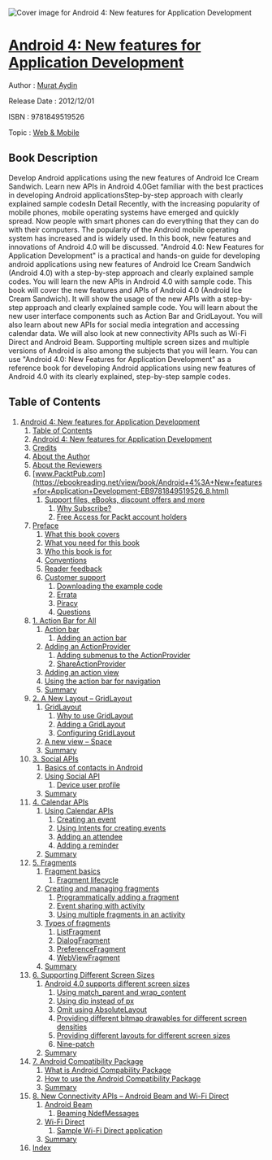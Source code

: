 ![Cover image for Android 4: New features for Application Development](https://imgdetail.ebookreading.net/cover/cover/web_mobile/EB9781849519526.jpg)

[Android 4: New features for Application Development](https://ebookreading.net/view/book/Android+4%3A+New+features+for+Application+Development-EB9781849519526_1.html "Android 4: New features for Application Development")
====================================================================================================================

Author : [Murat Aydin](https://ebookreading.net/search/author/Murat+Aydin)

Release Date : 2012/12/01

ISBN : 9781849519526

Topic : [Web & Mobile](https://ebookreading.net/search/category/web-mobile)

Book Description
-----------------

Develop Android applications using the new features of Android Ice Cream Sandwich.
Learn new APIs in Android 4.0Get familiar with the best practices in developing Android applicationsStep-by-step approach with clearly explained sample codesIn Detail
Recently, with the increasing popularity of mobile phones, mobile operating systems have emerged and quickly spread. Now people with smart phones can do everything that they can do with their computers. The popularity of the Android mobile operating system has increased and is widely used. In this book, new features and innovations of Android 4.0 will be discussed.
"Android 4.0: New Features for Application Development" is a practical and hands-on guide for developing android applications using new features of Android Ice Cream Sandwich (Android 4.0) with a step-by-step approach and clearly explained sample codes. You will learn the new APIs in Android 4.0 with sample code.
This book will cover the new features and APIs of Android 4.0 (Android Ice Cream Sandwich). It will show the usage of the new APIs with a step-by-step approach and clearly explained sample code.
You will learn about the new user interface components such as Action Bar and GridLayout. You will also learn about new APIs for social media integration and accessing calendar data. We will also look at new connectivity APIs such as Wi-Fi Direct and Android Beam. Supporting multiple screen sizes and multiple versions of Android is also among the subjects that you will learn.
You can use "Android 4.0: New Features for Application Development" as a reference book for developing Android applications using new features of Android 4.0 with its clearly explained, step-by-step sample codes.
              
Table of Contents
-----------------

1. [Android 4: New features for Application Development](https://ebookreading.net/view/book/Android+4%3A+New+features+for+Application+Development-EB9781849519526_3.html)
    1. [Table of Contents](https://ebookreading.net/view/book/Android+4%3A+New+features+for+Application+Development-EB9781849519526_2.html)
    1. [Android 4: New features for Application Development](https://ebookreading.net/view/book/Android+4%3A+New+features+for+Application+Development-EB9781849519526_4.html)
    1. [Credits](https://ebookreading.net/view/book/Android+4%3A+New+features+for+Application+Development-EB9781849519526_5.html)
    1. [About the Author](https://ebookreading.net/view/book/Android+4%3A+New+features+for+Application+Development-EB9781849519526_6.html)
    1. [About the Reviewers](https://ebookreading.net/view/book/Android+4%3A+New+features+for+Application+Development-EB9781849519526_7.html)
    1. [www.PacktPub.com](https://ebookreading.net/view/book/Android+4%3A+New+features+for+Application+Development-EB9781849519526_8.html)
        1. [Support files, eBooks, discount offers and more](https://ebookreading.net/view/book/Android+4%3A+New+features+for+Application+Development-EB9781849519526_8.html#ch00lvl3sec01)
            1. [Why Subscribe?](https://ebookreading.net/view/book/Android+4%3A+New+features+for+Application+Development-EB9781849519526_8.html#ch00lvl4sec01)
            1. [Free Access for Packt account holders](https://ebookreading.net/view/book/Android+4%3A+New+features+for+Application+Development-EB9781849519526_8.html#ch00lvl4sec02)
    1. [Preface](https://ebookreading.net/view/book/Android+4%3A+New+features+for+Application+Development-EB9781849519526_9.html)
        1. [What this book covers](https://ebookreading.net/view/book/Android+4%3A+New+features+for+Application+Development-EB9781849519526_9.html#ch00lvl1sec02)
        1. [What you need for this book](https://ebookreading.net/view/book/Android+4%3A+New+features+for+Application+Development-EB9781849519526_10.html)
        1. [Who this book is for](https://ebookreading.net/view/book/Android+4%3A+New+features+for+Application+Development-EB9781849519526_11.html)
        1. [Conventions](https://ebookreading.net/view/book/Android+4%3A+New+features+for+Application+Development-EB9781849519526_12.html)
        1. [Reader feedback](https://ebookreading.net/view/book/Android+4%3A+New+features+for+Application+Development-EB9781849519526_13.html)
        1. [Customer support](https://ebookreading.net/view/book/Android+4%3A+New+features+for+Application+Development-EB9781849519526_14.html)
            1. [Downloading the example code](https://ebookreading.net/view/book/Android+4%3A+New+features+for+Application+Development-EB9781849519526_14.html#ch00lvl2sec02)
            1. [Errata](https://ebookreading.net/view/book/Android+4%3A+New+features+for+Application+Development-EB9781849519526_14.html#ch00lvl2sec03)
            1. [Piracy](https://ebookreading.net/view/book/Android+4%3A+New+features+for+Application+Development-EB9781849519526_14.html#ch00lvl2sec04)
            1. [Questions](https://ebookreading.net/view/book/Android+4%3A+New+features+for+Application+Development-EB9781849519526_14.html#ch00lvl2sec05)
    1. [1. Action Bar for All](https://ebookreading.net/view/book/Android+4%3A+New+features+for+Application+Development-EB9781849519526_15.html)
        1. [Action bar](https://ebookreading.net/view/book/Android+4%3A+New+features+for+Application+Development-EB9781849519526_15.html#ch01lvl1sec08)
            1. [Adding an action bar](https://ebookreading.net/view/book/Android+4%3A+New+features+for+Application+Development-EB9781849519526_15.html#ch01lvl2sec06)
        1. [Adding an ActionProvider](https://ebookreading.net/view/book/Android+4%3A+New+features+for+Application+Development-EB9781849519526_16.html)
            1. [Adding submenus to the ActionProvider](https://ebookreading.net/view/book/Android+4%3A+New+features+for+Application+Development-EB9781849519526_16.html#ch01lvl2sec07)
            1. [ShareActionProvider](https://ebookreading.net/view/book/Android+4%3A+New+features+for+Application+Development-EB9781849519526_16.html#ch01lvl2sec08)
        1. [Adding an action view](https://ebookreading.net/view/book/Android+4%3A+New+features+for+Application+Development-EB9781849519526_17.html)
        1. [Using the action bar for navigation](https://ebookreading.net/view/book/Android+4%3A+New+features+for+Application+Development-EB9781849519526_18.html)
        1. [Summary](https://ebookreading.net/view/book/Android+4%3A+New+features+for+Application+Development-EB9781849519526_19.html)
    1. [2. A New Layout – GridLayout](https://ebookreading.net/view/book/Android+4%3A+New+features+for+Application+Development-EB9781849519526_20.html)
        1. [GridLayout](https://ebookreading.net/view/book/Android+4%3A+New+features+for+Application+Development-EB9781849519526_20.html#ch02lvl1sec13)
            1. [Why to use GridLayout](https://ebookreading.net/view/book/Android+4%3A+New+features+for+Application+Development-EB9781849519526_20.html#ch02lvl2sec09)
            1. [Adding a GridLayout](https://ebookreading.net/view/book/Android+4%3A+New+features+for+Application+Development-EB9781849519526_20.html#ch02lvl2sec10)
            1. [Configuring GridLayout](https://ebookreading.net/view/book/Android+4%3A+New+features+for+Application+Development-EB9781849519526_20.html#ch02lvl2sec11)
        1. [A new view – Space](https://ebookreading.net/view/book/Android+4%3A+New+features+for+Application+Development-EB9781849519526_21.html)
        1. [Summary](https://ebookreading.net/view/book/Android+4%3A+New+features+for+Application+Development-EB9781849519526_22.html)
    1. [3. Social APIs](https://ebookreading.net/view/book/Android+4%3A+New+features+for+Application+Development-EB9781849519526_23.html)
        1. [Basics of contacts in Android](https://ebookreading.net/view/book/Android+4%3A+New+features+for+Application+Development-EB9781849519526_23.html#ch03lvl1sec16)
        1. [Using Social API](https://ebookreading.net/view/book/Android+4%3A+New+features+for+Application+Development-EB9781849519526_24.html)
            1. [Device user profile](https://ebookreading.net/view/book/Android+4%3A+New+features+for+Application+Development-EB9781849519526_24.html#ch03lvl2sec12)
        1. [Summary](https://ebookreading.net/view/book/Android+4%3A+New+features+for+Application+Development-EB9781849519526_25.html)
    1. [4. Calendar APIs](https://ebookreading.net/view/book/Android+4%3A+New+features+for+Application+Development-EB9781849519526_26.html)
        1. [Using Calendar APIs](https://ebookreading.net/view/book/Android+4%3A+New+features+for+Application+Development-EB9781849519526_26.html#ch04lvl1sec19)
            1. [Creating an event](https://ebookreading.net/view/book/Android+4%3A+New+features+for+Application+Development-EB9781849519526_26.html#ch04lvl2sec13)
            1. [Using Intents for creating events](https://ebookreading.net/view/book/Android+4%3A+New+features+for+Application+Development-EB9781849519526_26.html#ch04lvl2sec14)
            1. [Adding an attendee](https://ebookreading.net/view/book/Android+4%3A+New+features+for+Application+Development-EB9781849519526_26.html#ch04lvl2sec15)
            1. [Adding a reminder](https://ebookreading.net/view/book/Android+4%3A+New+features+for+Application+Development-EB9781849519526_26.html#ch04lvl2sec16)
        1. [Summary](https://ebookreading.net/view/book/Android+4%3A+New+features+for+Application+Development-EB9781849519526_27.html)
    1. [5. Fragments](https://ebookreading.net/view/book/Android+4%3A+New+features+for+Application+Development-EB9781849519526_28.html)
        1. [Fragment basics](https://ebookreading.net/view/book/Android+4%3A+New+features+for+Application+Development-EB9781849519526_28.html#ch05lvl1sec21)
            1. [Fragment lifecycle](https://ebookreading.net/view/book/Android+4%3A+New+features+for+Application+Development-EB9781849519526_28.html#ch05lvl2sec17)
        1. [Creating and managing fragments](https://ebookreading.net/view/book/Android+4%3A+New+features+for+Application+Development-EB9781849519526_29.html)
            1. [Programmatically adding a fragment](https://ebookreading.net/view/book/Android+4%3A+New+features+for+Application+Development-EB9781849519526_29.html#ch05lvl2sec18)
            1. [Event sharing with activity](https://ebookreading.net/view/book/Android+4%3A+New+features+for+Application+Development-EB9781849519526_29.html#ch05lvl2sec19)
            1. [Using multiple fragments in an activity](https://ebookreading.net/view/book/Android+4%3A+New+features+for+Application+Development-EB9781849519526_29.html#ch05lvl2sec20)
        1. [Types of fragments](https://ebookreading.net/view/book/Android+4%3A+New+features+for+Application+Development-EB9781849519526_30.html)
            1. [ListFragment](https://ebookreading.net/view/book/Android+4%3A+New+features+for+Application+Development-EB9781849519526_30.html#ch05lvl2sec21)
            1. [DialogFragment](https://ebookreading.net/view/book/Android+4%3A+New+features+for+Application+Development-EB9781849519526_30.html#ch05lvl2sec22)
            1. [PreferenceFragment](https://ebookreading.net/view/book/Android+4%3A+New+features+for+Application+Development-EB9781849519526_30.html#ch05lvl2sec23)
            1. [WebViewFragment](https://ebookreading.net/view/book/Android+4%3A+New+features+for+Application+Development-EB9781849519526_30.html#ch05lvl2sec24)
        1. [Summary](https://ebookreading.net/view/book/Android+4%3A+New+features+for+Application+Development-EB9781849519526_31.html)
    1. [6. Supporting Different Screen Sizes](https://ebookreading.net/view/book/Android+4%3A+New+features+for+Application+Development-EB9781849519526_32.html)
        1. [Android 4.0 supports different screen sizes](https://ebookreading.net/view/book/Android+4%3A+New+features+for+Application+Development-EB9781849519526_32.html#ch06lvl1sec25)
            1. [Using match_parent and wrap_content](https://ebookreading.net/view/book/Android+4%3A+New+features+for+Application+Development-EB9781849519526_32.html#ch06lvl2sec25)
            1. [Using dip instead of px](https://ebookreading.net/view/book/Android+4%3A+New+features+for+Application+Development-EB9781849519526_32.html#ch06lvl2sec26)
            1. [Omit using AbsoluteLayout](https://ebookreading.net/view/book/Android+4%3A+New+features+for+Application+Development-EB9781849519526_32.html#ch06lvl2sec27)
            1. [Providing different bitmap drawables for different screen densities](https://ebookreading.net/view/book/Android+4%3A+New+features+for+Application+Development-EB9781849519526_32.html#ch06lvl2sec28)
            1. [Providing different layouts for different screen sizes](https://ebookreading.net/view/book/Android+4%3A+New+features+for+Application+Development-EB9781849519526_32.html#ch06lvl2sec29)
            1. [Nine-patch](https://ebookreading.net/view/book/Android+4%3A+New+features+for+Application+Development-EB9781849519526_32.html#ch06lvl2sec30)
        1. [Summary](https://ebookreading.net/view/book/Android+4%3A+New+features+for+Application+Development-EB9781849519526_33.html)
    1. [7. Android Compatibility Package](https://ebookreading.net/view/book/Android+4%3A+New+features+for+Application+Development-EB9781849519526_34.html)
        1. [What is Android Compability Package](https://ebookreading.net/view/book/Android+4%3A+New+features+for+Application+Development-EB9781849519526_34.html#ch07lvl1sec27)
        1. [How to use the Android Compatibility Package](https://ebookreading.net/view/book/Android+4%3A+New+features+for+Application+Development-EB9781849519526_35.html)
        1. [Summary](https://ebookreading.net/view/book/Android+4%3A+New+features+for+Application+Development-EB9781849519526_36.html)
    1. [8. New Connectivity APIs – Android Beam and Wi-Fi Direct](https://ebookreading.net/view/book/Android+4%3A+New+features+for+Application+Development-EB9781849519526_37.html)
        1. [Android Beam](https://ebookreading.net/view/book/Android+4%3A+New+features+for+Application+Development-EB9781849519526_37.html#ch08lvl1sec30)
            1. [Beaming NdefMessages](https://ebookreading.net/view/book/Android+4%3A+New+features+for+Application+Development-EB9781849519526_37.html#ch08lvl2sec31)
        1. [Wi-Fi Direct](https://ebookreading.net/view/book/Android+4%3A+New+features+for+Application+Development-EB9781849519526_38.html)
            1. [Sample Wi-Fi Direct application](https://ebookreading.net/view/book/Android+4%3A+New+features+for+Application+Development-EB9781849519526_38.html#ch08lvl2sec32)
        1. [Summary](https://ebookreading.net/view/book/Android+4%3A+New+features+for+Application+Development-EB9781849519526_39.html)
    1. [Index](https://ebookreading.net/view/book/Android+4%3A+New+features+for+Application+Development-EB9781849519526_40.html)
